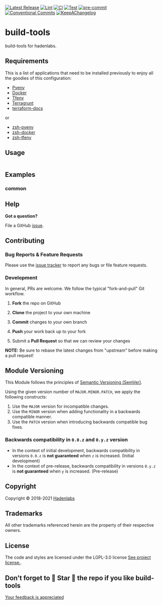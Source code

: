  <!-- Space: BuildTools -->
<!-- Title: Project -->

<!--


  ** DO NOT EDIT THIS FILE
  **
  ** 1) Make all changes to `provision/generator/README.yaml`
  ** 2) Run`task readme` to rebuild this file.
  **
  ** (We maintain HUNDREDS of open source projects. This is how we maintain our sanity.)
  **


  -->

[![Latest Release](https://img.shields.io/github/release/hadenlabs/build-tools)](https://github.com/hadenlabs/build-tools/releases) [![Lint](https://img.shields.io/github/workflow/status/hadenlabs/build-tools/lint-code)](https://github.com/hadenlabs/build-tools/actions?workflow=lint-code) [![CI](https://img.shields.io/github/workflow/status/hadenlabs/build-tools/ci)](https://github.com/hadenlabs/build-tools/actions?workflow=ci) [![Test](https://img.shields.io/github/workflow/status/hadenlabs/build-tools/test)](https://github.com/hadenlabs/build-tools/actions?workflow=test) [![pre-commit](https://img.shields.io/badge/pre--commit-enabled-brightgreen?logo=pre-commit&logoColor=white)](https://github.com/pre-commit/pre-commit) [![Conventional Commits](https://img.shields.io/badge/Conventional%20Commits-1.0.0-yellow)](https://conventionalcommits.org) [![KeepAChangelog](https://img.shields.io/badge/Keep%20A%20Changelog-1.0.0-%23E05735)](https://keepachangelog.com)

# build-tools

build-tools for hadenlabs.

## Requirements

This is a list of applications that need to be installed previously to enjoy all the goodies of this configuration:

- [Pyenv](https://github.com/pyenv/pyenv)
- [Docker](https://www.docker.com/)
- [Tfenv](https://github.com/tfutils/tfenv)
- [Terragrunt](https://github.com/gruntwork-io/terragrunt)
- [terraform-docs](https://github.com/segmentio/terraform-docs)

or

- [zsh-pyenv](https://github.com/luismayta/zsh-pyenv)
- [zsh-docker](https://github.com/hadenlabs/zsh-docker)
- [zsh-tfenv](https://github.com/luismayta/zsh-tfenv)

## Usage

```bash

```

## Examples

### common

## Help

**Got a question?**

File a GitHub [issue](https://github.com/hadenlabs/build-tools/issues).

## Contributing

### Bug Reports & Feature Requests

Please use the [issue tracker](https://github.com/hadenlabs/build-tools/issues) to report any bugs or file feature requests.

### Development

In general, PRs are welcome. We follow the typical "fork-and-pull" Git workflow.

1.  **Fork** the repo on GitHub
2.  **Clone** the project to your own machine
3.  **Commit** changes to your own branch
4.  **Push** your work back up to your fork

5.  Submit a **Pull Request** so that we can review your changes

**NOTE:** Be sure to rebase the latest changes from "upstream" before making a pull request!

## Module Versioning

This Module follows the principles of [Semantic Versioning (SemVer)](https://semver.org/).

Using the given version number of `MAJOR.MINOR.PATCH`, we apply the following constructs:

1. Use the `MAJOR` version for incompatible changes.
1. Use the `MINOR` version when adding functionality in a backwards compatible manner.
1. Use the `PATCH` version when introducing backwards compatible bug fixes.

### Backwards compatibility in `0.0.z` and `0.y.z` version

- In the context of initial development, backwards compatibility in versions `0.0.z` is **not guaranteed** when `z` is increased. (Initial development)
- In the context of pre-release, backwards compatibility in versions `0.y.z` is **not guaranteed** when `y` is increased. (Pre-release)

## Copyright

Copyright © 2018-2021 [Hadenlabs](https://hadenlabs.com)

## Trademarks

All other trademarks referenced herein are the property of their respective owners.

## License

The code and styles are licensed under the LGPL-3.0 license [See project license.](LICENSE).

## Don't forget to 🌟 Star 🌟 the repo if you like build-tools

[Your feedback is appreciated](https://github.com/hadenlabs/build-tools/issues)
